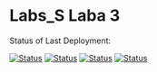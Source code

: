 # Labs_S Laba 3


Status of Last Deployment: 
<!--<br><img src = "https://github.com/ZhekLu/Labs_S/workflows/forLaba3/badge.svg? branch=Lab3"><br>-->

[![Status](https://github.com/ZhekLu/Labs_S/workflows/forLaba1/badge.svg?branch=Lab1)](https://github.com/ZhekLu/Labs_S/actions/workflows/Testing_lab1.yml)
[![Status](https://github.com/ZhekLu/Labs_S/workflows/forLaba2/badge.svg?branch=Lab2)](https://github.com/ZhekLu/Labs_S/actions/workflows/Testing_lab2.yml)
[![Status](https://github.com/ZhekLu/Labs_S/workflows/forLaba3/badge.svg?branch=Lab3)](https://github.com/ZhekLu/Labs_S/actions/workflows/Testing_lab3.yml)
[![Status](https://github.com/ZhekLu/Labs_S/workflows/forLaba4/badge.svg?branch=Lab4)](https://github.com/ZhekLu/Labs_S/actions/workflows/Testing_lab4.yml)

